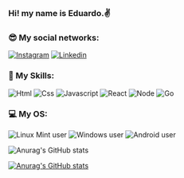 ### Hi! my name is Eduardo.✌️ 

### 😎 My social networks: 

[![Instagram](https://img.shields.io/badge/Instagram-E4405F?style=for-the-badge&logo=instagram&logoColor=white)](https://www.instagram.com/eoeducosta/)
[![Linkedin](https://img.shields.io/badge/LinkedIn-0077B5?style=for-the-badge&logo=linkedin&logoColor=white)](https://www.linkedin.com/in/eduardo-azevedo-costa-53a55a19b/)

### 🚀 My Skills:

![Html](https://img.shields.io/badge/HTML5-E34F26?style=for-the-badge&logo=html5&logoColor=white)
![Css](https://img.shields.io/badge/CSS3-1572B6?style=for-the-badge&logo=css3&logoColor=white)
![Javascript](https://img.shields.io/badge/JavaScript-F7DF1E?style=for-the-badge&logo=javascript&logoColor=black)
![React](https://img.shields.io/badge/React-20232A?style=for-the-badge&logo=react&logoColor=61DAFB)
![Node](https://img.shields.io/badge/Node.js-43853D?style=for-the-badge&logo=node.js&logoColor=white)
![Go](https://img.shields.io/badge/Go-00ADD8?style=for-the-badge&logo=go&logoColor=white)

### 💻 My OS:

![Linux Mint user](https://img.shields.io/badge/Linux_Mint-87CF3E?style=for-the-badge&logo=linux-mint&logoColor=white)
![Windows user](https://img.shields.io/badge/Windows-0078D6?style=for-the-badge&logo=windows&logoColor=white)
![Android user](https://img.shields.io/badge/Android-3DDC84?style=for-the-badge&logo=android&logoColor=white)


![Anurag's GitHub stats](https://github-readme-stats.vercel.app/api/top-langs/?username=edu94du&theme=blue-green)

[![Anurag's GitHub stats](https://github-readme-stats.vercel.app/api?username=edu94du)](https://github.com/edu94du/github-readme-stats)
